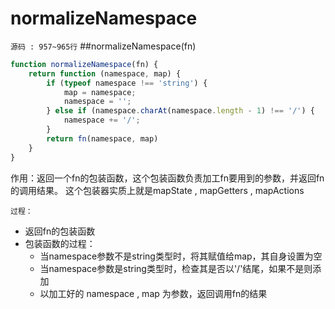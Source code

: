 # normalizeNamespace
`源码 : 957~965行`
##normalizeNamespace(fn)
```js
function normalizeNamespace(fn) {
    return function (namespace, map) {
        if (typeof namespace !== 'string') {
            map = namespace;
            namespace = '';
        } else if (namespace.charAt(namespace.length - 1) !== '/') {
            namespace += '/';
        }
        return fn(namespace, map)
    }
}
```

作用：返回一个fn的包装函数，这个包装函数负责加工fn要用到的参数，并返回fn的调用结果。
    这个包装器实质上就是mapState , mapGetters , mapActions

`过程：`

* 返回fn的包装函数
* 包装函数的过程：
    * 当namespace参数不是string类型时，将其赋值给map，其自身设置为空
    * 当namespace参数是string类型时，检查其是否以'/'结尾，如果不是则添加
    * 以加工好的 namespace , map 为参数，返回调用fn的结果

